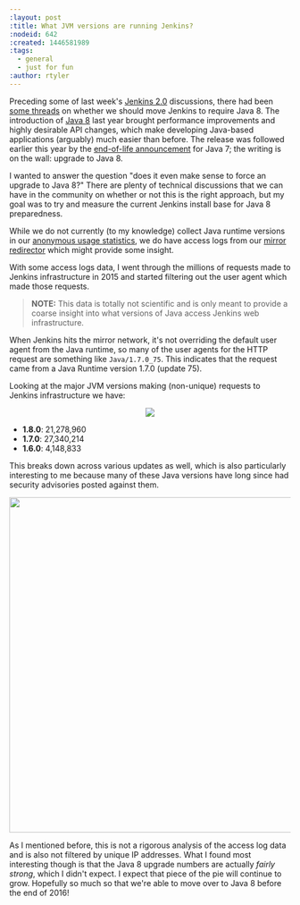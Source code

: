 ```yaml
---
:layout: post
:title: What JVM versions are running Jenkins?
:nodeid: 642
:created: 1446581989
:tags:
  - general
  - just for fun
:author: rtyler
---
```


Preceding some of last week's [Jenkins 2.0](https://wiki.jenkins-ci.org/display/JENKINS/Jenkins+2.0) discussions, there had been [some threads](https://groups.google.com/d/msg/jenkinsci-dev/sw_WepGw0Pk/0gO2V9UXy-8J) on whether we should move Jenkins to require Java 8. The introduction of [Java 8](http://www.oracle.com/events/us/en/java8/index.html) last year brought performance improvements and highly desirable API changes, which make developing Java-based applications (arguably) much easier than before. The release was followed earlier this year by the [end-of-life announcement](https://www.java.com/en/download/faq/java_7.xml) for Java 7; the writing is on the wall: upgrade to Java 8.

I wanted to answer the question "does it even make sense to force an upgrade to Java 8?" There are plenty of technical discussions that we can have in the community on whether or not this is the right approach, but my goal was to try and measure the current Jenkins install base for Java 8 preparedness.

<!--break-->

While we do not currently (to my knowledge) collect Java runtime versions in our [anonymous usage statistics](http://stats.jenkins-ci.org/jenkins-stats/), we do have access logs from our [mirror redirector](http://mirrors.jenkins-ci.org) which might provide some insight.

With some access logs data, I went through the millions of requests made to Jenkins infrastructure in 2015 and started filtering out the user agent which made those requests.

> **NOTE:** This data is totally not scientific and is only meant to provide a coarse insight into what versions of Java access Jenkins web infrastructure.

When Jenkins hits the mirror network, it's not overriding the default user agent from the Java runtime, so many of the user agents for the HTTP request are something like `Java/1.7.0_75`. This indicates that the request came from a Java Runtime version 1.7.0 (update 75).

Looking at the major JVM versions making (non-unique) requests to Jenkins infrastructure we have:

<center><img src="https://agentdero.cachefly.net/continuousblog/major-jvm-versions.png"/></center>

- **1.8.0**: 21,278,960
- **1.7.0**: 27,340,214
- **1.6.0**: 4,148,833

This breaks down across various updates as well, which is also particularly interesting to me because many of these Java versions have long since had security advisories posted against them.

<center><img src="https://agentdero.cachefly.net/continuousblog/jvm-versions-with-updates.png" width="600"/></center>

As I mentioned before, this is not a rigorous analysis of the access log data and is also not filtered by unique IP addresses. What I found most interesting though is that the Java 8 upgrade numbers are actually _fairly strong_, which I didn't expect. I expect that piece of the pie will continue to grow. Hopefully so much so that we're able to move over to Java 8 before the end of 2016!
